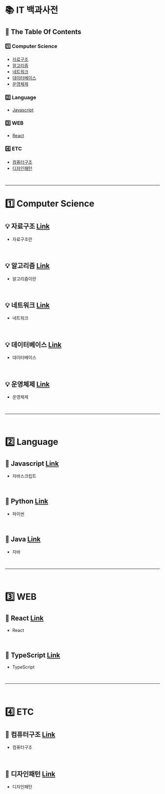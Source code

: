 # 📚 IT 백과사전

## :memo: The Table Of Contents

### :one: Computer Science

- [자료구조]()
- [알고리즘]()
- [네트워크]()
- [데이터베이스]()
- [운영체제]()

### :two: Language

- [Javascript]()

### :three: WEB

- [React]()

### :four: ETC

- [컴퓨터구조]()
- [디자인패턴]()

</br>


---

# :one: Computer Science

## :bulb: 자료구조 [Link]()

- 자료구조란

</br>

## :bulb: 알고리즘 [Link]()

- 알고리즘이란

</br>

## :bulb: 네트워크 [Link]()

- 네트워크

</br>


## :bulb: 데이터베이스 [Link]()

- 데이터베이스

</br>

## :bulb: 운영체제 [Link]()

- 운영체제

</br>

---

</br>

# :two: Language

## :gem: Javascript [Link](./Language/Javascript)

- 자바스크립트

<br/>


## :gem: Python [Link]()

- 파이썬

<br/>

## :gem: Java [Link]()

- 자바

<br/>

---

</br>

# :three: WEB

## :large_orange_diamond: React [Link]()

- React

</br>

## :large_orange_diamond: TypeScript [Link]()

- TypeScript

</br>


---


</br>

# :four: ETC

## :pushpin: 컴퓨터구조 [Link]()

- 컴퓨터구조

</br>

## :pushpin: 디자인패턴 [Link]()

- 디자인패턴
